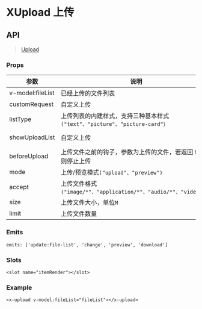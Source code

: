 # XUpload 上传

## API

> [Upload](https://www.antdv.com/components/upload-cn)

### Props

| 参数 | 说明 | 类型 | 默认值 |
| --- | --- | --- | --- |
| v-model:fileList | 已经上传的文件列表 | Array | `[]` |
| customRequest | 自定义上传 | Function | `-` |
| listType | 上传列表的内建样式，支持三种基本样式 `("text"、"picture"、"picture-card"）` | String | `picture-card` |
| showUploadList | 自定义上传 | [Boolean, Object] | `-` |
| beforeUpload | 上传文件之前的钩子，参数为上传的文件，若返回 false 则停止上传 | Function | `-` |
| mode | 上传/预览模式`("upload"、"preview")` | String | `upload` |
| accept | 上传文件格式`("image/*"、"application/*"、"audio/*"、"video/*")` | String | `-` |
| size | 上传文件大小，单位`M` | Number | `-` |
| limit | 上传文件数量 | Number | `-` |

### Emits

```vue
emits: ['update:file-list', 'change', 'preview', 'download']
```

### Slots

```vue
<slot name="itemRender"></slot>
```

### Example

```vue
<x-upload v-model:fileList="fileList"></x-upload>
```
